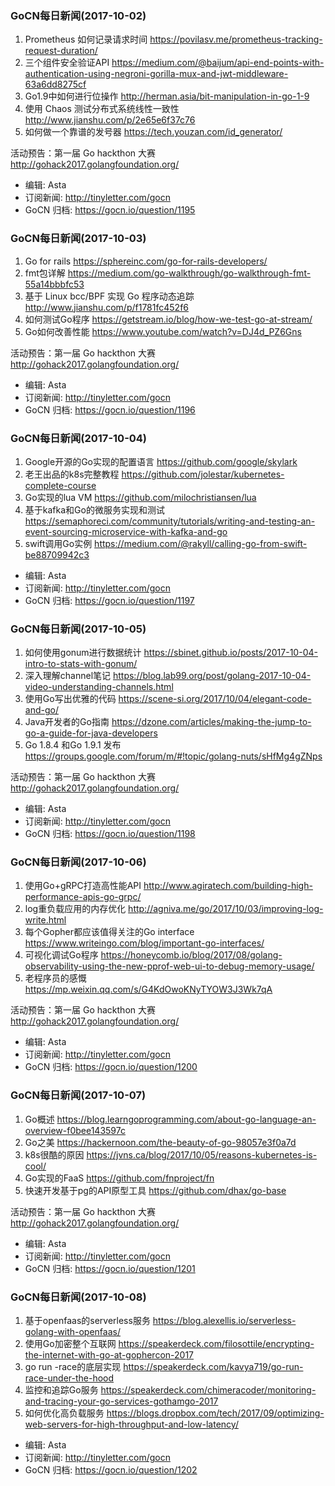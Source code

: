 ### GoCN每日新闻(2017-10-02)

1. Prometheus 如何记录请求时间 https://povilasv.me/prometheus-tracking-request-duration/
2. 三个组件安全验证API https://medium.com/@baijum/api-end-points-with-authentication-using-negroni-gorilla-mux-and-jwt-middleware-63a6dd8275cf
3. Go1.9中如何进行位操作 http://herman.asia/bit-manipulation-in-go-1-9
4. 使用 Chaos 测试分布式系统线性一致性 http://www.jianshu.com/p/2e65e6f37c76
5. 如何做一个靠谱的发号器 https://tech.youzan.com/id_generator/

活动预告：第一届 Go hackthon 大赛 http://gohack2017.golangfoundation.org/

* 编辑: Asta
* 订阅新闻: http://tinyletter.com/gocn
* GoCN 归档: https://gocn.io/question/1195

### GoCN每日新闻(2017-10-03)

1. Go for rails https://sphereinc.com/go-for-rails-developers/
2. fmt包详解 https://medium.com/go-walkthrough/go-walkthrough-fmt-55a14bbbfc53
3. 基于 Linux bcc/BPF 实现 Go 程序动态追踪 http://www.jianshu.com/p/f1781fc452f6
4. 如何测试Go程序 https://getstream.io/blog/how-we-test-go-at-stream/
5. Go如何改善性能 https://www.youtube.com/watch?v=DJ4d_PZ6Gns

活动预告：第一届 Go hackthon 大赛 http://gohack2017.golangfoundation.org/

* 编辑: Asta
* 订阅新闻: http://tinyletter.com/gocn
* GoCN 归档: https://gocn.io/question/1196

### GoCN每日新闻(2017-10-04)

1. Google开源的Go实现的配置语言 https://github.com/google/skylark
2. 老王出品的k8s完整教程 https://github.com/jolestar/kubernetes-complete-course
3. Go实现的lua VM https://github.com/milochristiansen/lua
4. 基于kafka和Go的微服务实现和测试 https://semaphoreci.com/community/tutorials/writing-and-testing-an-event-sourcing-microservice-with-kafka-and-go
5. swift调用Go实例 https://medium.com/@rakyll/calling-go-from-swift-be88709942c3

* 编辑: Asta
* 订阅新闻: http://tinyletter.com/gocn
* GoCN 归档: https://gocn.io/question/1197

### GoCN每日新闻(2017-10-05)

1. 如何使用gonum进行数据统计 https://sbinet.github.io/posts/2017-10-04-intro-to-stats-with-gonum/
2. 深入理解channel笔记 https://blog.lab99.org/post/golang-2017-10-04-video-understanding-channels.html
3. 使用Go写出优雅的代码 https://scene-si.org/2017/10/04/elegant-code-and-go/
4. Java开发者的Go指南 https://dzone.com/articles/making-the-jump-to-go-a-guide-for-java-developers
5. Go 1.8.4 和Go 1.9.1 发布 https://groups.google.com/forum/m/#!topic/golang-nuts/sHfMg4gZNps

活动预告：第一届 Go hackthon 大赛 http://gohack2017.golangfoundation.org/

* 编辑: Asta
* 订阅新闻: http://tinyletter.com/gocn
* GoCN 归档: https://gocn.io/question/1198

### GoCN每日新闻(2017-10-06)

1. 使用Go+gRPC打造高性能API http://www.agiratech.com/building-high-performance-apis-go-grpc/
2. log重负载应用的内存优化 http://agniva.me/go/2017/10/03/improving-log-write.html
3. 每个Gopher都应该值得关注的Go interface https://www.writeingo.com/blog/important-go-interfaces/
4. 可视化调试Go程序 https://honeycomb.io/blog/2017/08/golang-observability-using-the-new-pprof-web-ui-to-debug-memory-usage/
5. 老程序员的感慨 https://mp.weixin.qq.com/s/G4KdOwoKNyTYOW3J3Wk7qA

活动预告：第一届 Go hackthon 大赛 http://gohack2017.golangfoundation.org/

* 编辑: Asta
* 订阅新闻: http://tinyletter.com/gocn
* GoCN 归档: https://gocn.io/question/1200

### GoCN每日新闻(2017-10-07)

1. Go概述 https://blog.learngoprogramming.com/about-go-language-an-overview-f0bee143597c
2. Go之美 https://hackernoon.com/the-beauty-of-go-98057e3f0a7d
3. k8s很酷的原因 https://jvns.ca/blog/2017/10/05/reasons-kubernetes-is-cool/
4. Go实现的FaaS https://github.com/fnproject/fn
5. 快速开发基于pg的API原型工具 https://github.com/dhax/go-base

活动预告：第一届 Go hackthon 大赛 http://gohack2017.golangfoundation.org/

* 编辑: Asta
* 订阅新闻: http://tinyletter.com/gocn
* GoCN 归档: https://gocn.io/question/1201

### GoCN每日新闻(2017-10-08)

1. 基于openfaas的serverless服务 https://blog.alexellis.io/serverless-golang-with-openfaas/
2. 使用Go加密整个互联网 https://speakerdeck.com/filosottile/encrypting-the-internet-with-go-at-gophercon-2017
3. go run -race的底层实现 https://speakerdeck.com/kavya719/go-run-race-under-the-hood
4. 监控和追踪Go服务 https://speakerdeck.com/chimeracoder/monitoring-and-tracing-your-go-services-gothamgo-2017
5. 如何优化高负载服务 https://blogs.dropbox.com/tech/2017/09/optimizing-web-servers-for-high-throughput-and-low-latency/

* 编辑: Asta
* 订阅新闻: http://tinyletter.com/gocn
* GoCN 归档: https://gocn.io/question/1202